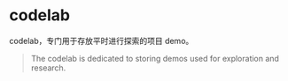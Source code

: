 # codelab

codelab，专门用于存放平时进行探索的项目 demo。

> The codelab is dedicated to storing demos used for exploration and research.
